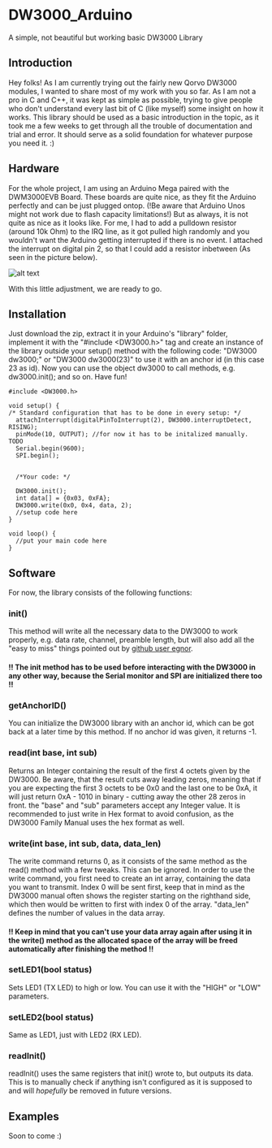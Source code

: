 # DW3000_Arduino
A simple, not beautiful but working basic DW3000 Library

## Introduction
Hey folks!
As I am currently trying out the fairly new Qorvo DW3000 modules, I wanted to share most of my work with you so far. As I am not a pro in C and C++, it was kept as simple as possible, trying to give people who don't understand every last bit of C (like myself) some insight on how it works.
This library should be used as a basic introduction in the topic, as it took me a few weeks to get through all the trouble of documentation and trial and error. It should serve as a solid foundation for whatever purpose you need it. :)

## Hardware
For the whole project, I am using an Arduino Mega paired with the DWM3000EVB Board. These boards are quite nice, as they fit the Arduino perfectly and can be just plugged ontop. (!Be aware that Arduino Unos might not work due to flash capacity limitations!)
But as always, it is not quite as nice as it looks like. For me, I had to add a pulldown resistor (around 10k Ohm) to the IRQ line, as it got pulled high randomly and you wouldn't want the Arduino getting interrupted if there is no event. I attached the interrupt on digital pin 2, so that I could add a resistor inbetween (As seen in the picture below).

![alt text](https://i.ibb.co/Bcj6gdF/arduino-DW3000-Pulldown.png)

With this little adjustment, we are ready to go.

## Installation
Just download the zip, extract it in your Arduino's "library" folder, implement it with the "#include <DW3000.h>" tag and create an instance of the library outside your setup() method with the following code: "DW3000 dw3000;" or "DW3000 dw3000(23)" to use it with an anchor id (in this case 23 as id). Now you can use the object dw3000 to call methods, e.g. dw3000.init(); and so on.
Have fun!

```
#include <DW3000.h>

void setup() {
/* Standard configuration that has to be done in every setup: */
  attachInterrupt(digitalPinToInterrupt(2), DW3000.interruptDetect, RISING);
  pinMode(10, OUTPUT); //for now it has to be initalized manually. TODO
  Serial.begin(9600); 
  SPI.begin();
  
  
  /*Your code: */
  
  DW3000.init(); 
  int data[] = {0x03, 0xFA};
  DW3000.write(0x0, 0x4, data, 2);
  //setup code here
}

void loop() {
  //put your main code here
}
```

## Software
For now, the library consists of the following functions:

### init()
This method will write all the necessary data to the DW3000 to work properly, e.g. data rate, channel, preamble length, but will also add all the "easy to miss" things pointed out by [github user egnor](https://gist.github.com/egnor/455d510e11c22deafdec14b09da5bf54).
#### !! The init method has to be used before interacting with the DW3000 in any other way, because the Serial monitor and SPI are initialized there too !!

### getAnchorID()
You can initialize the DW3000 library with an anchor id, which can be got back at a later time by this method. If no anchor id was given, it returns -1.

### read(int base, int sub)
Returns an Integer containing the result of the first 4 octets given by the DW3000. 
Be aware, that the result cuts away leading zeros, meaning that if you are expecting the first 3 octets to be 0x0 and the last one to be 0xA, it will just return 0xA - 1010 in binary - cutting away the other 28 zeros in front.
the "base" and "sub" parameters accept any Integer value. It is recommended to just write in Hex format to avoid confusion, as the DW3000 Family Manual uses the hex format as well. 

### write(int base, int sub, data, data_len)
The write command returns 0, as it consists of the same method as the read() method with a few tweaks. This can be ignored.
In order to use the write command, you first need to create an int array, containing the data you want to transmit. 
Index 0 will be sent first, keep that in mind as the DW3000 manual often shows the register starting on the righthand side, which then would be written to first with index 0 of the array.
"data_len" defines the number of values in the data array. 
#### !! Keep in mind that you can't use your data array again after using it in the write() method as the allocated space of the array will be freed automatically after finishing the method !!

### setLED1(bool status)
Sets LED1 (TX LED) to high or low. You can use it with the "HIGH" or "LOW" parameters.

### setLED2(bool status)
Same as LED1, just with LED2 (RX LED).

### readInit()
readInit() uses the same registers that init() wrote to, but outputs its data. This is to manually check if anything isn't configured as it is supposed to and will *hopefully* be removed in future versions. 

## Examples
Soon to come :)




